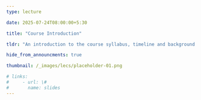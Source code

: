 ```yaml
---
type: lecture

date: 2025-07-24T08:00:00+5:30

title: "Course Introduction"

tldr: "An introduction to the course syllabus, timeline and background."

hide_from_announcments: true

thumbnail: /_images/lecs/placeholder-01.png

# links: 
#     - url: \#
#       name: slides  
---
```


